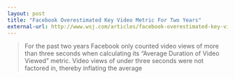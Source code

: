 ```yaml
---
layout: post
title: "Facebook Overestimated Key Video Metric For Two Years"
external-url: http://www.wsj.com/articles/facebook-overestimated-key-video-metric-for-two-years-1474586951
---
```


>For the past two years Facebook only counted video views of more than three seconds when calculating its “Average Duration of Video Viewed” metric. Video views of under three seconds were not factored in, thereby inflating the average